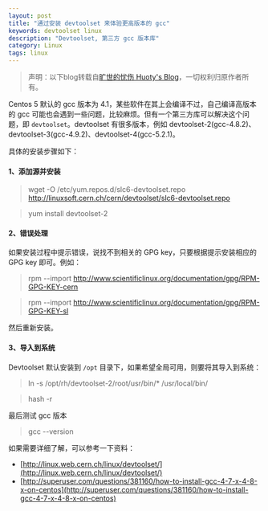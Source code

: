 ```yaml
---
layout: post
title: "通过安装 devtoolset 来体验更高版本的 gcc"
keywords: devtoolset linux
description: "Devtoolset, 第三方 gcc 版本库"
category: Linux
tags: linux
---
```


> 声明：以下blog转载自[旷世的忧伤 Huoty's Blog](http://kuanghy.github.io/)，一切权利归原作者所有。

Centos 5 默认的 gcc 版本为 4.1，某些软件在其上会编译不过，自己编译高版本的 gcc 可能也会遇到一些问题，比较麻烦。但有一个第三方库可以解决这个问题，即 `devtoolset`。devtoolset 有很多版本，例如 devtoolset-2(gcc-4.8.2)、devtoolset-3(gcc-4.9.2)、devtoolset-4(gcc-5.2.1)。

具体的安装步骤如下：

#### 1、添加源并安装

> wget -O /etc/yum.repos.d/slc6-devtoolset.repo http://linuxsoft.cern.ch/cern/devtoolset/slc6-devtoolset.repo

> yum install devtoolset-2

#### 2、错误处理

如果安装过程中提示错误，说找不到相关的 GPG key，只要根据提示安装相应的 GPG key 即可。例如：

> rpm --import http://www.scientificlinux.org/documentation/gpg/RPM-GPG-KEY-cern

> rpm --import http://www.scientificlinux.org/documentation/gpg/RPM-GPG-KEY-sl

然后重新安装。

#### 3、导入到系统

Devtoolset 默认安装到 `/opt` 目录下，如果希望全局可用，则要将其导入到系统：

> ln -s /opt/rh/devtoolset-2/root/usr/bin/* /usr/local/bin/

> hash -r

最后测试 gcc 版本

> gcc --version

如果需要详细了解，可以参考一下资料：

- [http://linux.web.cern.ch/linux/devtoolset/](http://linux.web.cern.ch/linux/devtoolset/)
- [http://superuser.com/questions/381160/how-to-install-gcc-4-7-x-4-8-x-on-centos](http://superuser.com/questions/381160/how-to-install-gcc-4-7-x-4-8-x-on-centos)

